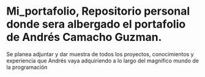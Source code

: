 # Mi_portafolio, Repositorio personal donde sera albergado el portafolio de Andrés Camacho Guzman.
Se planea adjuntar y dar muestra de todos los proyectos, conocimientos y experiencia que Andrés vaya adquiriendo a lo largo del magnifico mundo de la programación
